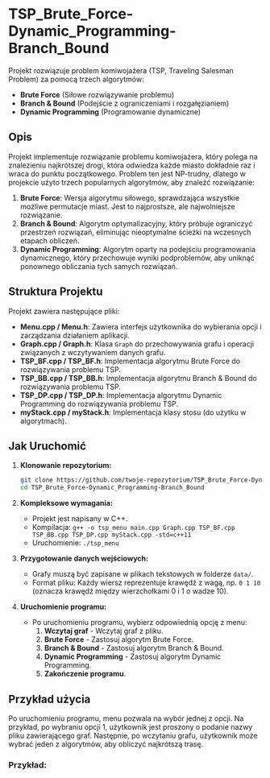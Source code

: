 # TSP_Brute_Force-Dynamic_Programming-Branch_Bound

Projekt rozwiązuje problem komiwojażera (TSP, Traveling Salesman Problem) za pomocą trzech algorytmów:

- **Brute Force** (Siłowe rozwiązywanie problemu)
- **Branch & Bound** (Podejście z ograniczeniami i rozgałęzianiem)
- **Dynamic Programming** (Programowanie dynamiczne)

## Opis

Projekt implementuje rozwiązanie problemu komiwojażera, który polega na znalezieniu najkrótszej drogi, która odwiedza każde miasto dokładnie raz i wraca do punktu początkowego. Problem ten jest NP-trudny, dlatego w projekcie użyto trzech popularnych algorytmów, aby znaleźć rozwiązanie:

1. **Brute Force**: Wersja algorytmu siłowego, sprawdzająca wszystkie możliwe permutacje miast. Jest to najprostsze, ale najwolniejsze rozwiązanie.
2. **Branch & Bound**: Algorytm optymalizacyjny, który próbuje ograniczyć przestrzeń rozwiązań, eliminując nieoptymalne ścieżki na wczesnych etapach obliczeń.
3. **Dynamic Programming**: Algorytm oparty na podejściu programowania dynamicznego, który przechowuje wyniki podproblemów, aby uniknąć ponownego obliczania tych samych rozwiązań.

## Struktura Projektu

Projekt zawiera następujące pliki:

- **Menu.cpp / Menu.h**: Zawiera interfejs użytkownika do wybierania opcji i zarządzania działaniem aplikacji.
- **Graph.cpp / Graph.h**: Klasa `Graph` do przechowywania grafu i operacji związanych z wczytywaniem danych grafu.
- **TSP_BF.cpp / TSP_BF.h**: Implementacja algorytmu Brute Force do rozwiązywania problemu TSP.
- **TSP_BB.cpp / TSP_BB.h**: Implementacja algorytmu Branch & Bound do rozwiązywania problemu TSP.
- **TSP_DP.cpp / TSP_DP.h**: Implementacja algorytmu Dynamic Programming do rozwiązywania problemu TSP.
- **myStack.cpp / myStack.h**: Implementacja klasy stosu (do użytku w algorytmach).

## Jak Uruchomić

1. **Klonowanie repozytorium:**

    ```bash
    git clone https://github.com/twoje-repozytorium/TSP_Brute_Force-Dynamic_Programming-Branch_Bound.git
    cd TSP_Brute_Force-Dynamic_Programming-Branch_Bound
    ```

2. **Kompleksowe wymagania:**
    - Projekt jest napisany w C++.
    - Kompilacja: `g++ -o tsp_menu main.cpp Graph.cpp TSP_BF.cpp TSP_BB.cpp TSP_DP.cpp myStack.cpp -std=c++11`
    - Uruchomienie: `./tsp_menu`

3. **Przygotowanie danych wejściowych:**
    - Grafy muszą być zapisane w plikach tekstowych w folderze `data/`.
    - Format pliku: Każdy wiersz reprezentuje krawędź z wagą, np. `0 1 10` (oznacza krawędź między wierzchołkami 0 i 1 o wadze 10).

4. **Uruchomienie programu:**
    - Po uruchomieniu programu, wybierz odpowiednią opcję z menu:
        1. **Wczytaj graf** - Wczytaj graf z pliku.
        2. **Brute Force** - Zastosuj algorytm Brute Force.
        3. **Branch & Bound** - Zastosuj algorytm Branch & Bound.
        4. **Dynamic Programming** - Zastosuj algorytm Dynamic Programming.
        5. **Zakończenie programu**.

## Przykład użycia

Po uruchomieniu programu, menu pozwala na wybór jednej z opcji. Na przykład, po wybraniu opcji 1, użytkownik jest proszony o podanie nazwy pliku zawierającego graf. Następnie, po wczytaniu grafu, użytkownik może wybrać jeden z algorytmów, aby obliczyć najkrótszą trasę.

### Przykład:

